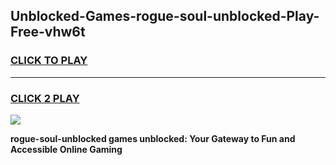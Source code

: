 
## Unblocked-Games-rogue-soul-unblocked-Play-Free-vhw6t
<h3>
<a href="https://premium76.site?title=rogue-soul-unblocked&ref=19M">CLICK TO PLAY</a></h3>
<hr>

<h3>
<a href="https://premium76.site?title=rogue-soul-unblocked&ref=19M">CLICK 2 PLAY</a>
  
</h3>

<a href="https://premium76.site?title=rogue-soul-unblocked&ref=19M"><img src="https://clearcache.store/games.png"></a>


**rogue-soul-unblocked games unblocked: Your Gateway to Fun and Accessible Online Gaming**
